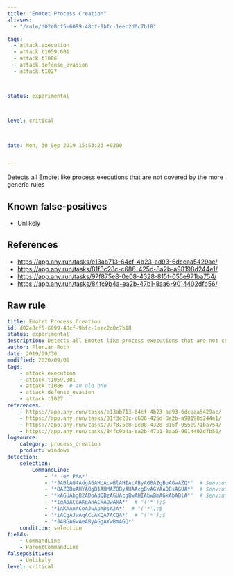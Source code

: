 ```yaml
---
title: "Emotet Process Creation"
aliases:
  - "/rule/d02e8cf5-6099-48cf-9bfc-1eec2d0c7b18"

tags:
  - attack.execution
  - attack.t1059.001
  - attack.t1086
  - attack.defense_evasion
  - attack.t1027



status: experimental



level: critical



date: Mon, 30 Sep 2019 15:53:23 +0200


---
```


Detects all Emotet like process executions that are not covered by the more generic rules

<!--more-->


## Known false-positives

* Unlikely



## References

* https://app.any.run/tasks/e13ab713-64cf-4b23-ad93-6dceaa5429ac/
* https://app.any.run/tasks/81f3c28c-c686-425d-8a2b-a98198d244e1/
* https://app.any.run/tasks/97f875e8-0e08-4328-815f-055e971ba754/
* https://app.any.run/tasks/84fc9b4a-ea2b-47b1-8aa6-9014402dfb56/


## Raw rule
```yaml
title: Emotet Process Creation
id: d02e8cf5-6099-48cf-9bfc-1eec2d0c7b18
status: experimental
description: Detects all Emotet like process executions that are not covered by the more generic rules
author: Florian Roth
date: 2019/09/30
modified: 2020/09/01
tags:
    - attack.execution
    - attack.t1059.001
    - attack.t1086  # an old one
    - attack.defense_evasion
    - attack.t1027
references:
    - https://app.any.run/tasks/e13ab713-64cf-4b23-ad93-6dceaa5429ac/
    - https://app.any.run/tasks/81f3c28c-c686-425d-8a2b-a98198d244e1/
    - https://app.any.run/tasks/97f875e8-0e08-4328-815f-055e971ba754/
    - https://app.any.run/tasks/84fc9b4a-ea2b-47b1-8aa6-9014402dfb56/
logsource:
    category: process_creation
    product: windows
detection:
    selection:
        CommandLine:
            - '* -e* PAA*'
            - '*JABlAG4AdgA6AHUAcwBlAHIAcAByAG8AZgBpAGwAZQ*'  # $env:userprofile
            - '*QAZQBuAHYAOgB1AHMAZQByAHAAcgBvAGYAaQBsAGUA*'  # $env:userprofile
            - '*kAGUAbgB2ADoAdQBzAGUAcgBwAHIAbwBmAGkAbABlA*'  # $env:userprofile
            - '*IgAoACcAKgAnACkAOwAkA*'  # "('*');$
            - '*IAKAAnACoAJwApADsAJA*'  # "('*');$
            - '*iACgAJwAqACcAKQA7ACQA*'  # "('*');$
            - '*JABGAGwAeAByAGgAYwBmAGQ*'
    condition: selection
fields:
    - CommandLine
    - ParentCommandLine
falsepositives:
    - Unlikely
level: critical

```
